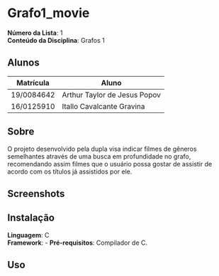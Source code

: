 # **Grafo1_movie**
**Número da Lista**: 1<br>
**Conteúdo da Disciplina**: Grafos 1<br>

## **Alunos**
|Matrícula | Aluno |
| -- | -- |
| 19/0084642  |  Arthur Taylor de Jesus Popov |
| 16/0125910  |  Itallo Cavalcante Gravina |

## **Sobre**
O projeto desenvolvido pela dupla visa indicar filmes de gêneros semelhantes através de uma busca em profundidade no grafo, recomendando assim filmes que o usuário possa gostar de assistir de acordo com os títulos já assistidos por ele.

## **Screenshots**


## Instalação 
**Linguagem**: C<br>
**Framework**: -
**Pré-requisitos**: Compilador de C.

## Uso
